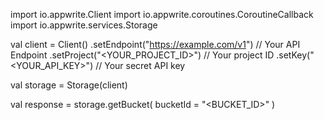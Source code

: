 import io.appwrite.Client
import io.appwrite.coroutines.CoroutineCallback
import io.appwrite.services.Storage

val client = Client()
    .setEndpoint("https://example.com/v1") // Your API Endpoint
    .setProject("<YOUR_PROJECT_ID>") // Your project ID
    .setKey("<YOUR_API_KEY>") // Your secret API key

val storage = Storage(client)

val response = storage.getBucket(
    bucketId = "<BUCKET_ID>"
)
